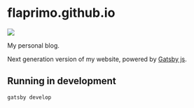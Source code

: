 # flaprimo.github.io
<a href='https://travis-ci.org/flaprimo/flaprimo-website'><img src='https://secure.travis-ci.org/flaprimo/flaprimo-website.png?branch=master'></a>

My personal blog.

Next generation version of my website, powered by [Gatsby js](https://www.gatsby.js).

## Running in development
`gatsby develop`